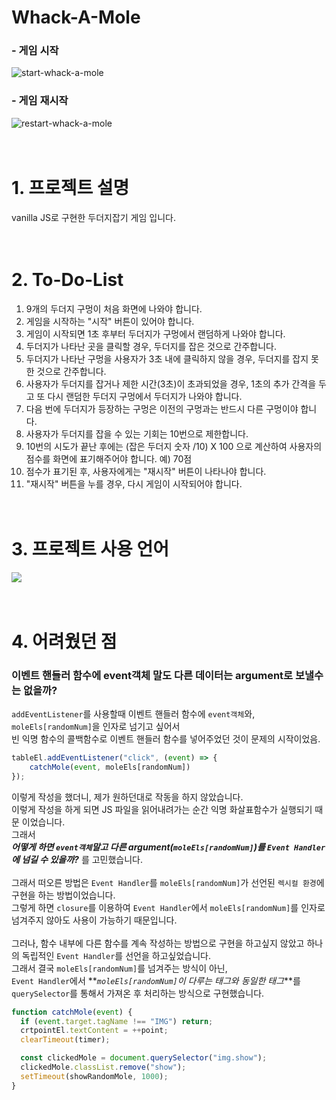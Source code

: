 # Whack-A-Mole
### - 게임 시작
![start-whack-a-mole](https://github.com/tjd985/Whack-A-Mole-Example/assets/48385389/f85369f6-be0d-453d-94b9-ee6d2f66d75c)

### - 게임 재시작
![restart-whack-a-mole](https://github.com/tjd985/Whack-A-Mole-Example/assets/48385389/183f8172-9757-4e59-ada1-a728c29fc550)
<br/><br/><br/>

# 1. 프로젝트 설명
vanilla JS로 구현한 두더지잡기 게임 입니다.
<br/><br/><br/>

# 2. To-Do-List
1. 9개의 두더지 구멍이 처음 화면에 나와야 합니다.
2. 게임을 시작하는 "시작" 버튼이 있어야 합니다.
3. 게임이 시작되면 1초 후부터 두더지가 구멍에서 랜덤하게 나와야 합니다.
4. 두더지가 나타난 곳을 클릭할 경우, 두더지를 잡은 것으로 간주합니다.
5. 두더지가 나타난 구멍을 사용자가 3초 내에 클릭하지 않을 경우, 두더지를 잡지 못한 것으로 간주합니다.
6. 사용자가 두더지를 잡거나 제한 시간(3초)이 초과되었을 경우,
    1초의 추가 간격을 두고 또 다시 랜덤한 두더지 구멍에서 두더지가 나와야 합니다.
7. 다음 번에 두더지가 등장하는 구멍은 이전의 구멍과는 반드시 다른 구멍이야 합니다.
8. 사용자가 두더지를 잡을 수 있는 기회는 10번으로 제한합니다.
9. 10번의 시도가 끝난 후에는 (잡은 두더지 숫자 /10) X 100 으로 계산하여
    사용자의 점수를 화면에 표기해주어야 합니다. 예) 70점
11. 점수가 표기된 후, 사용자에게는 "재시작" 버튼이 나타나야 합니다.
12. "재시작" 버튼을 누를 경우, 다시 게임이 시작되어야 합니다.
<br/><br/><br/>

# 3. 프로젝트 사용 언어
<img src="https://img.shields.io/badge/JavaScript-gray?style=flat&logo=JavaScript&logoColor=F7DF1E"/>
<br/><br/><br/>

# 4. 어려웠던 점
### 이벤트 핸들러 함수에 event객체 말도 다른 데이터는 argument로 보낼수는 없을까?<br/>
`addEventListener`를 사용할때 이벤트 핸들러 함수에 `event객체`와, `moleEls[randomNum]`을 인자로 넘기고 싶어서<br/>
빈 익명 함수의 콜백함수로 이벤트 핸들러 함수를 넣어주었던 것이 문제의 시작이었음.
```javascript
tableEl.addEventListener("click", (event) => {
    catchMole(event, moleEls[randomNum])
});
```
이렇게 작성을 했더니, 제가 원하던대로 작동을 하지 않았습니다.<br/>
이렇게 작성을 하게 되면 JS 파일을 읽어내려가는 순간 익명 화살표함수가 실행되기 때문 이었습니다.<br/>
그래서<br/>
**_어떻게 하면 `event객체`말고 다른 argument(`moleEls[randomNum]`)를 `Event Handler`에 넘길 수 있을까?_** 를 고민했습니다.<br/>
<br/>
그래서 떠오른 방법은 `Event Handler`를 `moleEls[randomNum]`가 선언된 `렉시컬 환경`에 구현을 하는 방법이었습니다.<br/>
그렇게 하면 `closure`를 이용하여 `Event Handler`에서 `moleEls[randomNum]`를 인자로 넘겨주지 않아도 사용이 가능하기 때문입니다.<br/>
<br/>
그러나, 함수 내부에 다른 함수를 계속 작성하는 방법으로 구현을 하고싶지 않았고 하나의 독립적인 `Event Handler`를 선언을 하고싶었습니다.<br/>
그래서 결국 `moleEls[randomNum]`를 넘겨주는 방식이 아닌,<br/>
`Event Handler`에서 **_`moleEls[randomNum]`이 다루는 태그와 동일한 태그_**를 `querySelector`를 통해서 가져온 후 처리하는 방식으로 구현했습니다.

```javascript
function catchMole(event) {
  if (event.target.tagName !== "IMG") return;
  crtpointEl.textContent = ++point;
  clearTimeout(timer);

  const clickedMole = document.querySelector("img.show");
  clickedMole.classList.remove("show");
  setTimeout(showRandomMole, 1000);
}
```

